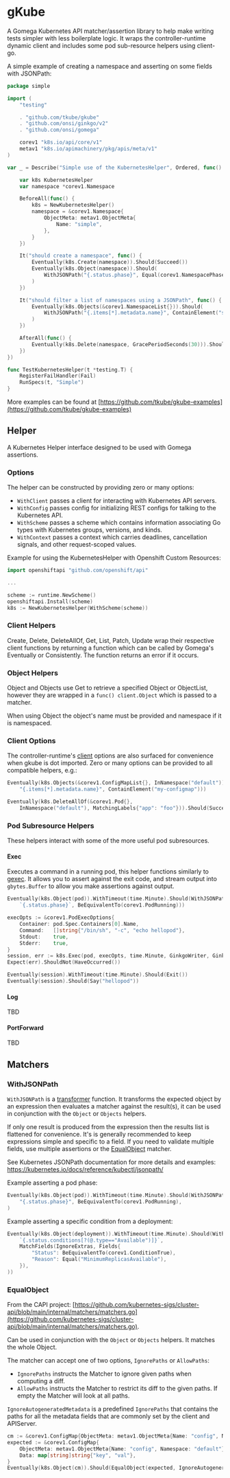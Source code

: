 # gKube

A Gomega Kubernetes API matcher/assertion library to help make writing tests simpler with less boilerplate logic.
It wraps the controller-runtime dynamic client and includes some pod sub-resource helpers using client-go.

A simple example of creating a namespace and asserting on some fields with JSONPath:
```go
package simple

import (
	"testing"

	. "github.com/tkube/gkube"
	. "github.com/onsi/ginkgo/v2"
	. "github.com/onsi/gomega"

	corev1 "k8s.io/api/core/v1"
	metav1 "k8s.io/apimachinery/pkg/apis/meta/v1"
)

var _ = Describe("Simple use of the KubernetesHelper", Ordered, func() {

	var k8s KubernetesHelper
	var namespace *corev1.Namespace

	BeforeAll(func() {
		k8s = NewKubernetesHelper()
		namespace = &corev1.Namespace{
			ObjectMeta: metav1.ObjectMeta{
				Name: "simple",
			},
		}
	})

	It("should create a namespace", func() {
		Eventually(k8s.Create(namespace)).Should(Succeed())
		Eventually(k8s.Object(namespace)).Should(
			WithJSONPath("{.status.phase}", Equal(corev1.NamespacePhase("Active"))),
		)
	})

	It("should filter a list of namespaces using a JSONPath", func() {
		Eventually(k8s.Objects(&corev1.NamespaceList{})).Should(
			WithJSONPath("{.items[*].metadata.name}", ContainElement("simple")),
		)
	})

	AfterAll(func() {
		Eventually(k8s.Delete(namespace, GracePeriodSeconds(30))).Should(Succeed())
	})
})

func TestKubernetesHelper(t *testing.T) {
	RegisterFailHandler(Fail)
	RunSpecs(t, "Simple")
}
```

More examples can be found at [https://github.com/tkube/gkube-examples](https://github.com/tkube/gkube-examples)

## Helper

A Kubernetes Helper interface designed to be used with Gomega assertions.

### Options

The helper can be constructed by providing zero or many options:

* `WithClient` passes a client for interacting with Kubernetes API servers.
* `WithConfig` passes config for initializing REST configs for talking to the Kubernetes API.
* `WithScheme` passes a scheme which contains information associating Go types with Kubernetes groups, versions, and kinds.
* `WithContext` passes a context which carries deadlines, cancellation signals, and other request-scoped values.

Example for using the KubernetesHelper with Openshift Custom Resources:
```go
import openshiftapi "github.com/openshift/api"

...

scheme := runtime.NewScheme()
openshiftapi.Install(scheme)
k8s := NewKubernetesHelper(WithScheme(scheme))

```

### Client Helpers

Create, Delete, DeleteAllOf, Get, List, Patch, Update wrap their respective client functions by returning a function which can be called by Gomega's Eventually or Consistently. The function returns an error if it occurs.

### Object Helpers

Object and Objects use Get to retrieve a specified Object or ObjectList, however they are wrapped in a `func() client.Object`
which is passed to a matcher.

When using Object the object's name must be provided and namespace if it is namespaced.

### Client Options

The controller-runtime's [client](https://pkg.go.dev/sigs.k8s.io/controller-runtime/pkg/client) options are also surfaced for convenience when gkube is dot imported.
Zero or many options can be provided to all compatible helpers, e.g.:
```go
Eventually(k8s.Objects(&corev1.ConfigMapList{}, InNamespace("default"))).Should(WithJSONPath(
	"{.items[*].metadata.name}", ContainElement("my-configmap")))

Eventually(k8s.DeleteAllOf(&corev1.Pod{},
	InNamespace("default"), MatchingLabels{"app": "foo"})).Should(Succeed())
```

### Pod Subresource Helpers

These helpers interact with some of the more useful pod subresources.

#### Exec

Executes a command in a running pod, this helper functions similarly to [gexec](https://onsi.github.io/gomega/#gexec-testing-external-processes).
It allows you to assert against the exit code, and stream output into `gbytes.Buffer` to allow you make assertions against output.

```go
Eventually(k8s.Object(pod)).WithTimeout(time.Minute).Should(WithJSONPath(
	`{.status.phase}`, BeEquivalentTo(corev1.PodRunning)))

execOpts := &corev1.PodExecOptions{
	Container: pod.Spec.Containers[0].Name,
	Command:   []string{"/bin/sh", "-c", "echo hellopod"},
	Stdout:    true,
	Stderr:    true,
}
session, err := k8s.Exec(pod, execOpts, time.Minute, GinkgoWriter, GinkgoWriter)
Expect(err).ShouldNot(HaveOccurred())

Eventually(session).WithTimeout(time.Minute).Should(Exit())
Eventually(session).Should(Say("hellopod"))
```

#### Log

TBD

#### PortForward

TBD

## Matchers

### WithJSONPath

`WithJSONPath` is a [transformer](https://onsi.github.io/gomega/#withtransformtransform-interface-matcher-gomegamatcher) function. It transforms the expected object by an expression then evaluates a matcher against the result(s), it can be used in conjunction with the `Object` or `Objects` helpers.

If only one result is produced from the expression then the results list is flattened for convenience. It's is generally recommended to keep expressions simple and specific to a field. If you need to validate multiple fields, use multiple assertions or the [EqualObject](#EqualObject) matcher.

See Kubernetes JSONPath documentation for more details and examples: https://kubernetes.io/docs/reference/kubectl/jsonpath/

Example asserting a pod phase:
```go
Eventually(k8s.Object(pod)).WithTimeout(time.Minute).Should(WithJSONPath(
	"{.status.phase}", BeEquivalentTo(corev1.PodRunning),
)
```

Example asserting a specific condition from a deployment:
```go
Eventually(k8s.Object(deployment)).WithTimeout(time.Minute).Should(WithJSONPath(
	`{.status.conditions[?(@.type=="Available")]}`,
	MatchFields(IgnoreExtras, Fields{
		"Status": BeEquivalentTo(corev1.ConditionTrue),
		"Reason": Equal("MinimumReplicasAvailable"),
	}),
))
```

### EqualObject

From the CAPI project: [https://github.com/kubernetes-sigs/cluster-api/blob/main/internal/matchers/matchers.go](https://github.com/kubernetes-sigs/cluster-api/blob/main/internal/matchers/matchers.go).

Can be used in conjunction with the `Object` or `Objects` helpers. It matches the whole Object.

The matcher can accept one of two options, `IgnorePaths` or `AllowPaths`:
* `IgnorePaths` instructs the Matcher to ignore given paths when computing a diff.
* `AllowPaths` instructs the Matcher to restrict its diff to the given paths. If empty the Matcher will look at all paths.

`IgnoreAutogeneratedMetadata` is a predefined `IgnorePaths` that contains the paths for all the metadata fields that are commonly set by the client and APIServer.

```go
cm := &corev1.ConfigMap{ObjectMeta: metav1.ObjectMeta{Name: "config", Namespace: "default"}}
expected := &corev1.ConfigMap{
	ObjectMeta: metav1.ObjectMeta{Name: "config", Namespace: "default"},
	Data: map[string]string{"key", "val"},
}
Eventually(k8s.Object(cm)).Should(EqualObject(expected, IgnoreAutogeneratedMetadata))
```
